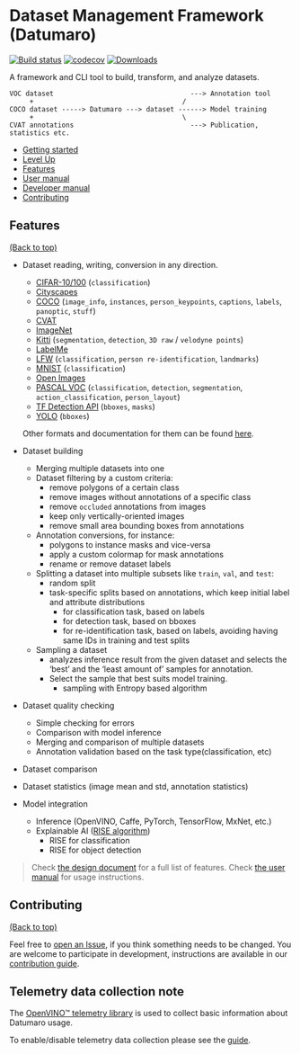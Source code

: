# Dataset Management Framework (Datumaro)

[![Build status](https://github.com/open-edge-platform/datumaro/actions/workflows/health_check.yml/badge.svg)](https://github.com/open-edge-platform/datumaro/actions/workflows/health_check.yml)
[![codecov](https://codecov.io/gh/open-edge-platform/datumaro/branch/develop/graph/badge.svg?token=FG25VU096Q)](https://codecov.io/gh/open-edge-platform/datumaro)
[![Downloads](https://static.pepy.tech/badge/datumaro)](https://pepy.tech/project/datumaro)

A framework and CLI tool to build, transform, and analyze datasets.

<!--lint disable fenced-code-flag-->
```
VOC dataset                                  ---> Annotation tool
     +                                     /
COCO dataset -----> Datumaro ---> dataset ------> Model training
     +                                     \
CVAT annotations                             ---> Publication, statistics etc.
```
<!--lint enable fenced-code-flag-->

- [Getting started](https://open-edge-platform.github.io/datumaro/latest/docs/get-started/quick-start-guide)
- [Level Up](https://open-edge-platform.github.io/datumaro/latest/docs/level-up/basic_skills)
- [Features](#features)
- [User manual](https://open-edge-platform.github.io/datumaro/latest/docs/user-manual/how_to_use_datumaro)
- [Developer manual](https://open-edge-platform.github.io/datumaro/latest/docs/reference/datumaro_module)
- [Contributing](#contributing)

## Features

[(Back to top)](#dataset-management-framework-datumaro)

- Dataset reading, writing, conversion in any direction.
  - [CIFAR-10/100](https://www.cs.toronto.edu/~kriz/cifar.html) (`classification`)
  - [Cityscapes](https://www.cityscapes-dataset.com/)
  - [COCO](http://cocodataset.org/#format-data) (`image_info`, `instances`, `person_keypoints`,
    `captions`, `labels`, `panoptic`, `stuff`)
  - [CVAT](https://opencv.github.io/cvat/docs/manual/advanced/xml_format/)
  - [ImageNet](http://image-net.org/)
  - [Kitti](http://www.cvlibs.net/datasets/kitti/index.php) (`segmentation`, `detection`,
    `3D raw` / `velodyne points`)
  - [LabelMe](http://labelme.csail.mit.edu/Release3.0)
  - [LFW](http://vis-www.cs.umass.edu/lfw/) (`classification`, `person re-identification`,
    `landmarks`)
  - [MNIST](http://yann.lecun.com/exdb/mnist/) (`classification`)
  - [Open Images](https://storage.googleapis.com/openimages/web/download.html)
  - [PASCAL VOC](http://host.robots.ox.ac.uk/pascal/VOC/voc2012/htmldoc/index.html)
    (`classification`, `detection`, `segmentation`, `action_classification`, `person_layout`)
  - [TF Detection API](https://github.com/tensorflow/models/blob/master/research/object_detection/g3doc/using_your_own_dataset.md)
    (`bboxes`, `masks`)
  - [YOLO](https://github.com/AlexeyAB/darknet#how-to-train-pascal-voc-data) (`bboxes`)

  Other formats and documentation for them can be found [here](https://open-edge-platform.github.io/datumaro/latest/docs/data-formats/formats).
- Dataset building
  - Merging multiple datasets into one
  - Dataset filtering by a custom criteria:
    - remove polygons of a certain class
    - remove images without annotations of a specific class
    - remove `occluded` annotations from images
    - keep only vertically-oriented images
    - remove small area bounding boxes from annotations
  - Annotation conversions, for instance:
    - polygons to instance masks and vice-versa
    - apply a custom colormap for mask annotations
    - rename or remove dataset labels
  - Splitting a dataset into multiple subsets like `train`, `val`, and `test`:
    - random split
    - task-specific splits based on annotations,
      which keep initial label and attribute distributions
      - for classification task, based on labels
      - for detection task, based on bboxes
      - for re-identification task, based on labels,
        avoiding having same IDs in training and test splits
  - Sampling a dataset
    - analyzes inference result from the given dataset
      and selects the ‘best’ and the ‘least amount of’ samples for annotation.
    - Select the sample that best suits model training.
      - sampling with Entropy based algorithm
- Dataset quality checking
  - Simple checking for errors
  - Comparison with model inference
  - Merging and comparison of multiple datasets
  - Annotation validation based on the task type(classification, etc)
- Dataset comparison
- Dataset statistics (image mean and std, annotation statistics)
- Model integration
  - Inference (OpenVINO, Caffe, PyTorch, TensorFlow, MxNet, etc.)
  - Explainable AI ([RISE algorithm](https://arxiv.org/abs/1806.07421))
    - RISE for classification
    - RISE for object detection

> Check
  [the design document](https://open-edge-platform.github.io/datumaro/latest/docs/explanation/architecture)
  for a full list of features.
> Check
  [the user manual](https://open-edge-platform.github.io/datumaro/latest/docs/user-manual/how_to_use_datumaro)
  for usage instructions.

## Contributing

[(Back to top)](#dataset-management-framework-datumaro)

Feel free to
[open an Issue](https://github.com/open-edge-platform/datumaro/issues/new), if you
think something needs to be changed. You are welcome to participate in
development, instructions are available in our
[contribution guide](https://github.com/open-edge-platform/datumaro/blob/develop/contributing.md).

## Telemetry data collection note

The [OpenVINO™ telemetry library](https://github.com/open-edge-platform/telemetry/)
is used to collect basic information about Datumaro usage.

To enable/disable telemetry data collection please see the
[guide](https://open-edge-platform.github.io/datumaro/latest/docs/user-manual/how_to_control_tm_data_collection).
